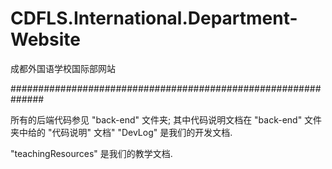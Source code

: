 # CDFLS.International.Department-Website
成都外国语学校国际部网站



##############################################################

所有的后端代码参见 "back-end" 文件夹;
其中代码说明文档在 "back-end" 文件夹中给的 "代码说明" 文档"
"DevLog" 是我们的开发文档.

"teachingResources" 是我们的教学文档.
